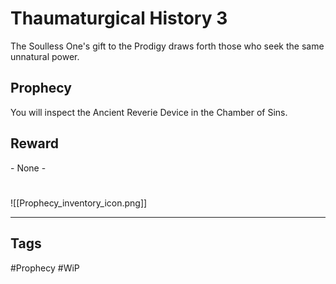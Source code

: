 # Thaumaturgical History 3
The Soulless One's gift to the Prodigy draws forth those who seek the same unnatural power.
## Prophecy
You will inspect the Ancient Reverie Device in the Chamber of Sins.
## Reward
\- None -

#
![[Prophecy_inventory_icon.png]]

---
## Tags
#Prophecy
#WiP 